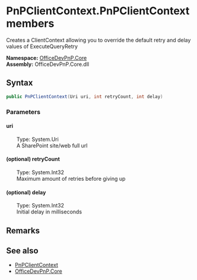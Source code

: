 # PnPClientContext.PnPClientContext members 
 Creates a ClientContext allowing you to override the default retry and delay values of ExecuteQueryRetry   

**Namespace:** [OfficeDevPnP.Core](OfficeDevPnP.Core.md)  
**Assembly:** OfficeDevPnP.Core.dll  
## Syntax
```C#
public PnPClientContext(Uri uri, int retryCount, int delay)
```
### Parameters
#### uri  
&emsp;&emsp;Type: System.Uri  
&emsp;&emsp;A SharePoint site/web full url  


#### (optional) retryCount  
&emsp;&emsp;Type: System.Int32  
&emsp;&emsp;Maximum amount of retries before giving up  


#### (optional) delay  
&emsp;&emsp;Type: System.Int32  
&emsp;&emsp;Initial delay in milliseconds  


## Remarks
  
## See also
- [PnPClientContext](OfficeDevPnP.Core.PnPClientContext.md)
- [OfficeDevPnP.Core](OfficeDevPnP.Core.md)
